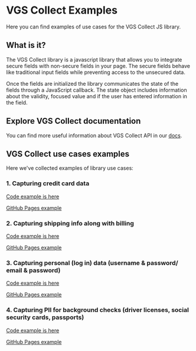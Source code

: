 # VGS Collect Examples

Here you can find examples of use cases for the VGS Collect JS library.

## What is it?

The VGS Collect library is a javascript library that allows you to integrate secure fields with non-secure fields in your page. The secure fields behave like traditional input fields while preventing access to the unsecured data.

Once the fields are initialized the library communicates the state of the fields through a JavaScript callback. The state object includes information about the validity, focused value and if the user has entered information in the field.

## Explore VGS Collect documentation

You can find more useful information about VGS Collect API in our [docs](https://www.verygoodsecurity.com/docs/vgs-collect/what-is-it).

## VGS Collect use cases examples

Here we've collected examples of library use cases:

### 1. Capturing credit card data

[Code example is here](examples/credit-card-example)

[GitHub Pages example](https://verygoodsecurity.github.io/vgs-collect-examples/#credit-card-example)

### 2. Capturing shipping info along with billing

[Code example is here](examples/shipping-info-example)

[GitHub Pages example](https://verygoodsecurity.github.io/vgs-collect-examples/#shipping-info-example)

### 3. Capturing personal (log in) data (username & password/ email & password)

[Code example is here](examples/login-data-example)

[GitHub Pages example](https://verygoodsecurity.github.io/vgs-collect-examples/#login-data-example)

### 4. Capturing PII for background checks (driver licenses, social security cards, passports)  
 
[Code example is here](examples/pii-example)

[GitHub Pages example](https://verygoodsecurity.github.io/vgs-collect-examples/#pii-example)
